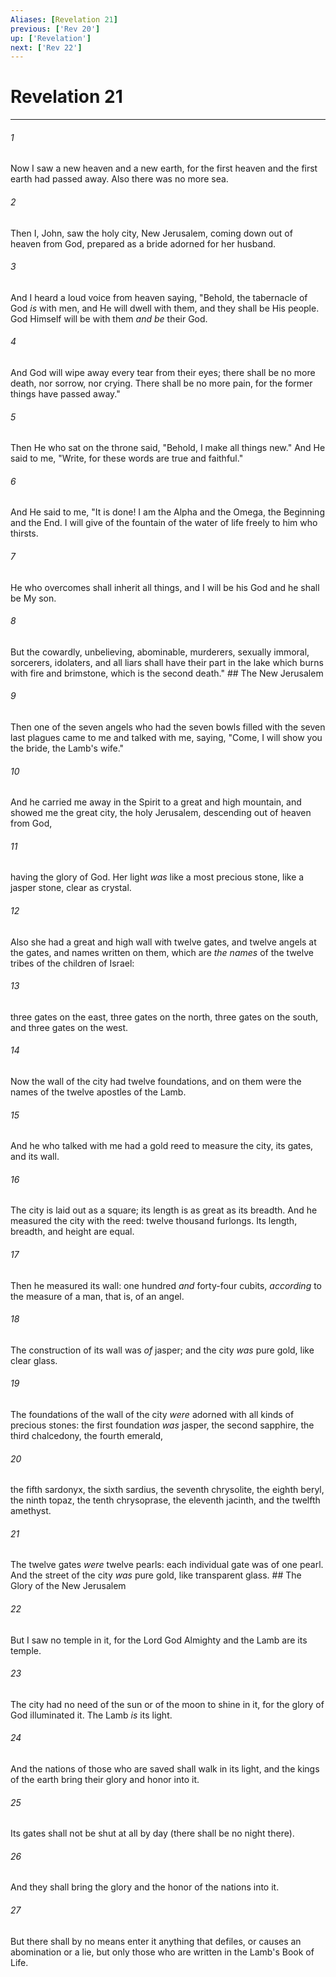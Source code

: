 ```yaml
---
Aliases: [Revelation 21]
previous: ['Rev 20']
up: ['Revelation']
next: ['Rev 22']
---
```

# Revelation 21

***


###### 1 
Now I saw a new heaven and a new earth, for the first heaven and the first earth had passed away. Also there was no more sea. 

###### 2 
Then I, John, saw the holy city, New Jerusalem, coming down out of heaven from God, prepared as a bride adorned for her husband. 

###### 3 
And I heard a loud voice from heaven saying, "Behold, the tabernacle of God _is_ with men, and He will dwell with them, and they shall be His people. God Himself will be with them _and be_ their God. 

###### 4 
And God will wipe away every tear from their eyes; there shall be no more death, nor sorrow, nor crying. There shall be no more pain, for the former things have passed away." 

###### 5 
Then He who sat on the throne said, "Behold, I make all things new." And He said to me, "Write, for these words are true and faithful." 

###### 6 
And He said to me, "It is done! I am the Alpha and the Omega, the Beginning and the End. I will give of the fountain of the water of life freely to him who thirsts. 

###### 7 
He who overcomes shall inherit all things, and I will be his God and he shall be My son. 

###### 8 
But the cowardly, unbelieving, abominable, murderers, sexually immoral, sorcerers, idolaters, and all liars shall have their part in the lake which burns with fire and brimstone, which is the second death." ## The New Jerusalem 

###### 9 
Then one of the seven angels who had the seven bowls filled with the seven last plagues came to me and talked with me, saying, "Come, I will show you the bride, the Lamb's wife." 

###### 10 
And he carried me away in the Spirit to a great and high mountain, and showed me the great city, the holy Jerusalem, descending out of heaven from God, 

###### 11 
having the glory of God. Her light _was_ like a most precious stone, like a jasper stone, clear as crystal. 

###### 12 
Also she had a great and high wall with twelve gates, and twelve angels at the gates, and names written on them, which are _the names_ of the twelve tribes of the children of Israel: 

###### 13 
three gates on the east, three gates on the north, three gates on the south, and three gates on the west. 

###### 14 
Now the wall of the city had twelve foundations, and on them were the names of the twelve apostles of the Lamb. 

###### 15 
And he who talked with me had a gold reed to measure the city, its gates, and its wall. 

###### 16 
The city is laid out as a square; its length is as great as its breadth. And he measured the city with the reed: twelve thousand furlongs. Its length, breadth, and height are equal. 

###### 17 
Then he measured its wall: one hundred _and_ forty-four cubits, _according_ to the measure of a man, that is, of an angel. 

###### 18 
The construction of its wall was _of_ jasper; and the city _was_ pure gold, like clear glass. 

###### 19 
The foundations of the wall of the city _were_ adorned with all kinds of precious stones: the first foundation _was_ jasper, the second sapphire, the third chalcedony, the fourth emerald, 

###### 20 
the fifth sardonyx, the sixth sardius, the seventh chrysolite, the eighth beryl, the ninth topaz, the tenth chrysoprase, the eleventh jacinth, and the twelfth amethyst. 

###### 21 
The twelve gates _were_ twelve pearls: each individual gate was of one pearl. And the street of the city _was_ pure gold, like transparent glass. ## The Glory of the New Jerusalem 

###### 22 
But I saw no temple in it, for the Lord God Almighty and the Lamb are its temple. 

###### 23 
The city had no need of the sun or of the moon to shine in it, for the glory of God illuminated it. The Lamb _is_ its light. 

###### 24 
And the nations of those who are saved shall walk in its light, and the kings of the earth bring their glory and honor into it. 

###### 25 
Its gates shall not be shut at all by day (there shall be no night there). 

###### 26 
And they shall bring the glory and the honor of the nations into it. 

###### 27 
But there shall by no means enter it anything that defiles, or causes an abomination or a lie, but only those who are written in the Lamb's Book of Life.
